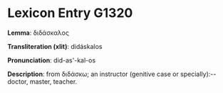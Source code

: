 # Lexicon Entry G1320

**Lemma**: διδάσκαλος

**Transliteration (xlit)**: didáskalos

**Pronunciation**: did-as'-kal-os

**Description**:
from διδάσκω; an instructor (genitive case or specially):--doctor, master, teacher.
